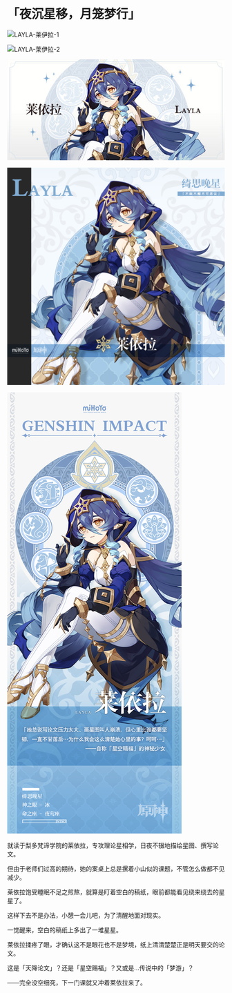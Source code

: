 # 「夜沉星移，月笼梦行」

![LAYLA-莱伊拉-1](./../D动图/LAYLA-莱伊拉-1.gif)

![LAYLA-莱伊拉-2](./../D动图/LAYLA-莱伊拉-2.gif)

![LAYLA-莱伊拉](./../A小卡/LAYLA-莱伊拉.jpg)

![LAYLA-莱伊拉](./../B方形卡/LAYLA-莱伊拉.jpg)

![LAYLA-莱伊拉](./../C立绘/LAYLA-莱伊拉.jpg)

就读于梨多梵谛学院的莱依拉，专攻理论星相学，日夜不辍地描绘星图、撰写论文。

但由于老师们过高的期待，她的案桌上总是摞着小山似的课题，不管怎么做都不见减少。

莱依拉饱受睡眠不足之煎熬，就算是盯着空白的稿纸，眼前都能看见绕来绕去的星星了。

这样下去不是办法，小憩一会儿吧，为了清醒地面对现实。

一觉醒来，空白的稿纸上多出了一堆星星。

莱依拉揉疼了眼，才确认这不是眼花也不是梦境，纸上清清楚楚正是明天要交的论文。

这是「天降论文」？还是「星空赐福」？又或是…传说中的「梦游」？

——完全没空细究，下一门课就又冲着莱依拉来了。